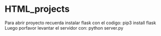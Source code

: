# HTML_projects

Para abrir proyecto recuerda instalar flask con el codigo:  pip3 install flask
Luego porfavor levantar el servidor con: python server.py